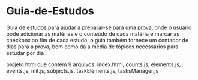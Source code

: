 # Guia-de-Estudos
Guia de estudos para ajudar a preparar-se para uma prova, onde o usuário pode adicionar as matérias e o conteúdo de cada matéria e marcar as checkbox ao fim de cada estudo, o guia também fornece um contador de dias para a prova, bem como dá a média de tópicos necessários para estudar por dia .

projeto html que contém 9 arquivos:
index.html, 
counts.js,
elements.js,
events.js,
init.js,
subjects.js,
taskElements.js,
tasksManager.js
